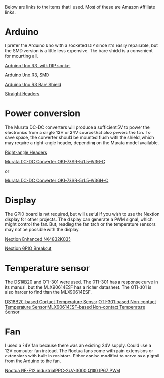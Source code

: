 Below are links to the items that I used. Most of these are Amazon Affiliate links.

# Arduino
I prefer the Arduino Uno with a socketed DIP since it's easily repairable, but the SMD version is a little less expensive. The bare shield is a convenient for mounting all.

[Arduino Uno R3, with DIP socket](https://amzn.to/2Ekh8hU)

[Arduino Uno R3, SMD](https://amzn.to/3jF4XfJ)

[Arduino Uno R3 Bare Shield](https://amzn.to/3hA0Lfq)

[Straight Headers](https://amzn.to/2ZXLKOt)



# Power conversion
The Murata DC-DC converters will produce a sufficient 5V to power the electronics from a single 12V or 24V source that also powers the fan. To save space, the converter should be mounted flush with the shield, which may require a right-angle header, depending on the Murata model available.

[Right-angle Headers](https://amzn.to/39v0EPC)

[Murata DC-DC Converter OKI-78SR-5/1.5-W36-C](https://amzn.to/30IcyS2)

or 

[Murata DC-DC Converter OKI-78SR-5/1.5-W36H-C](https://www.digikey.com/product-detail/en/murata-power-solutions-inc/OKI-78SR-5-1-5-W36H-C/811-2692-ND/3438675)



# Display
The GPIO board is not required, but will useful if you wish to use the Nextion display for other projects. The display can generate a PWM signal, which might control the fan. But, reading the fan tach or the temperature sensors may not be possible with the display.

[Nextion Enhanced NX4832K035](https://amzn.to/2BzLn3o)

[Nextion GPIO Breakout](https://amzn.to/300HcXz)



# Temperature sensor
The DS18B20 and OTI-301 were used. The OTI-301 has a response curve in its manual, but the MLX90614ESF has a richer datasheet. The OTI-301 is also harder to find than the MLX90614ESF.

[DS18B20-based Contact Temperature Sensor](https://amzn.to/32WuU4u)
[OTI-301-based Non-contact Temperature Sensor](https://amzn.to/32WzyzE)
[MLX90614ESF-based Non-contact Temperature Sensor](https://amzn.to/2CQswS5)



# Fan
I used a 24V fan because there was an existing 24V supply. Could use a 12V computer fan instead. The Noctua fans come with pain extensions or extensions with built-in resistors. Either can be modified to serve as a pigtail from the Arduino to the fan.

[Noctua NF-F12 industrialPPC-24V-3000 Q100 IP67 PWM](https://amzn.to/3g4mzQ6)
